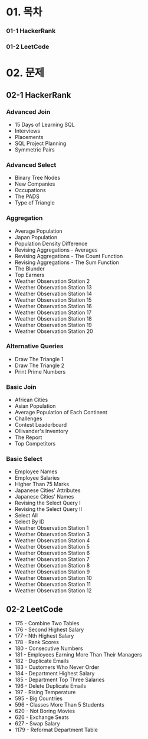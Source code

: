 # 01. 목차

### 01-1 HackerRank

### 01-2 LeetCode

# 02. 문제

## 02-1 HackerRank

### Advanced Join

- 15 Days of Learning SQL
- Interviews
- Placements
- SQL Project Planning
- Symmetric Pairs

### Advanced Select

- Binary Tree Nodes
- New Companies
- Occupations
- The PADS
- Type of Triangle

### Aggregation

- Average Population
- Japan Population
- Population Density Difference
- Revising Aggregations - Averages
- Revising Aggregations - The Count Function
- Revising Aggregations - The Sum Function
- The Blunder
- Top Earners
- Weather Observation Station 2
- Weather Observation Station 13
- Weather Observation Station 14
- Weather Observation Station 15
- Weather Observation Station 16
- Weather Observation Station 17
- Weather Observation Station 18
- Weather Observation Station 19
- Weather Observation Station 20

### Alternative Queries

- Draw The Triangle 1
- Draw The Triangle 2
- Print Prime Numbers

### Basic Join

- African Cities
- Asian Population
- Average Population of Each Continent
- Challenges
- Contest Leaderboard
- Ollivander's Inventory
- The Report
- Top Competitors

### Basic Select

- Employee Names
- Employee Salaries
- Higher Than 75 Marks
- Japanese Cities' Attributes
- Japanese Cities' Names
- Revising the Select Query I
- Revising the Select Query II
- Select All
- Select By ID
- Weather Observation Station 1
- Weather Observation Station 3
- Weather Observation Station 4
- Weather Observation Station 5
- Weather Observation Station 6
- Weather Observation Station 7
- Weather Observation Station 8
- Weather Observation Station 9
- Weather Observation Station 10
- Weather Observation Station 11
- Weather Observation Station 12

## 02-2 LeetCode

- 175 - Combine Two Tables
- 176 - Second Highest Salary
- 177 - Nth Highest Salary
- 178 - Rank Scores
- 180 - Consecutive Numbers
- 181 - Employees Earning More Than Their Managers
- 182 - Duplicate Emails
- 183 - Customers Who Never Order
- 184 - Department Highest Salary
- 185 - Department Top Three Salaries
- 196 - Delete Duplicate Emails
- 197 - Rising Temperature
- 595 - Big Countries
- 596 - Classes More Than 5 Students
- 620 - Not Boring Movies
- 626 - Exchange Seats
- 627 - Swap Salary
- 1179 - Reformat Department Table